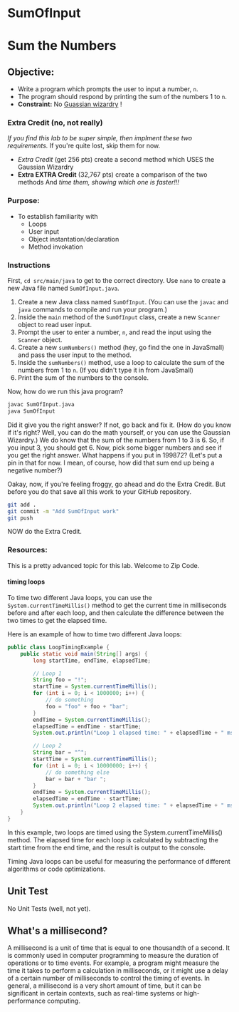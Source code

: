 # SumOfInput

# Sum the Numbers

## **Objective:**

* Write a program which prompts the user to input a number, `n`.
* The program should respond by printing the sum of the numbers 1 to `n`.
* **Constraint:** No [Guassian wizardry](https://letstalkscience.ca/educational-resources/backgrounders/gauss-summation) !

### Extra Credit (no, not really)

_If you find this lab to be super simple, then implment these two requirements._ If you're quite lost, skip them for now.

* *Extra Credit* (get 256 pts) create a second method which USES the Gaussian Wizardry
* **Extra EXTRA Credit** (32,767 pts) create a comparison of the two methods And *time them, showing which one is faster!!!*

### **Purpose:**
* To establish familiarity with
    * Loops
    * User input
    * Object instantation/declaration
    * Method invokation

### Instructions

First, `cd src/main/java` to get to the correct directory.
Use `nano` to create a new Java file named `SumOfInput.java`.

1. Create a new Java class named `SumOfInput`. (You can use the `javac` and `java` commands to compile and run your program.)
2. Inside the `main` method of the `SumOfInput` class, create a new `Scanner` object to read user input.
3. Prompt the user to enter a number, `n`, and read the input using the `Scanner` object.
4. Create a new `sumNumbers()` method (hey, go find the one in JavaSmall) and pass the user input to the method.
5. Inside the `sumNumbers()` method, use a loop to calculate the sum of the numbers from 1 to `n`. (If you didn't type it in from JavaSmall)
6. Print the sum of the numbers to the console.

Now, how do we run this java program?

```bash
javac SumOfInput.java
java SumOfInput
```

Did it give you the right answer? If not, go back and fix it.
(How do you know if it's right? Well, you can do the math yourself, or you can use the Gaussian Wizardry.)
We do know that the sum of the numbers from 1 to 3 is 6. So, if you input 3, you should get 6.
Now, pick some bigger numbers and see if you get the right answer. What happens if you put in 199872?
(Let's put a pin in that for now. I mean, of course, how did that sum end up being a negative number?)

Oakay, now, if you're feeling froggy, go ahead and do the Extra Credit.
But before you do that save all this work to your GitHub repository.

```bash
git add .
git commit -m "Add SumOfInput work"
git push
```

NOW do the Extra Credit.


### **Resources:**

This is a pretty advanced topic for this lab. Welcome to Zip Code.

#### timing loops

To time two different Java loops, you can use the `System.currentTimeMillis()` method to get the current time in milliseconds before and after each loop, and then calculate the difference between the two times to get the elapsed time.

Here is an example of how to time two different Java loops:

```java
public class LoopTimingExample {
    public static void main(String[] args) {
        long startTime, endTime, elapsedTime;

        // Loop 1
        String foo = "!";
        startTime = System.currentTimeMillis();
        for (int i = 0; i < 1000000; i++) {
            // do something
            foo = "foo" + foo + "bar";
        }
        endTime = System.currentTimeMillis();
        elapsedTime = endTime - startTime;
        System.out.println("Loop 1 elapsed time: " + elapsedTime + " ms");

        // Loop 2
        String bar = "^";
        startTime = System.currentTimeMillis();
        for (int i = 0; i < 10000000; i++) {
            // do something else
            bar = bar + "bar ";
        }
        endTime = System.currentTimeMillis();
        elapsedTime = endTime - startTime;
        System.out.println("Loop 2 elapsed time: " + elapsedTime + " ms");
    }
}
```
In this example, two loops are timed using the System.currentTimeMillis() method. The elapsed time for each loop is calculated by subtracting the start time from the end time, and the result is output to the console.

Timing Java loops can be useful for measuring the performance of different algorithms or code optimizations.

## Unit Test
No Unit Tests (well, not yet).

## What's a millisecond?

A millisecond is a unit of time that is equal to one thousandth of a second. It is commonly used in computer programming to measure the duration of operations or to time events. For example, a program might measure the time it takes to perform a calculation in milliseconds, or it might use a delay of a certain number of milliseconds to control the timing of events. In general, a millisecond is a very short amount of time, but it can be significant in certain contexts, such as real-time systems or high-performance computing.
